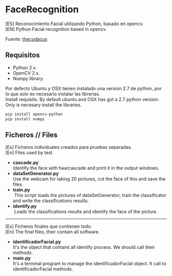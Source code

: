 # FaceRecognition
[ES] Reconocimiento Facial utilizando Python, basado en opencv.  
[EN] Python Facial recognition based in opencv.  

Fuente: [thecodacus](http://thecodacus.com/opencv-python-face-detection/#.WJi_Z7bhBE4)

## Requisitos

- Python 2.x.
- OpenCV 2.x.
- Numpy library.

Por defecto Ubuntu y OSX tienen instalado una version 2.7 de python, por lo que solo es necesario instalar las librerias.  
Install requisits. By default ubuntu and OSX has got a 2.7 python version. Only is necesary install the libraries.

```bash
pip install opencv-python
pip install numpy
```

## Ficheros // Files

[Es] Ficheros individuales creados para pruebas separadas.  
[En] Files used by test.  

- **cascade.py**  
  Identify the face with haarcascade and print it in the output windows.
- **dataSetGenerator.py**  
  Use the webcam for taking 20 pictures, cut the face of this and save the files.
- **train.py**   
  This script loads the pictures of dataSetGenerator, train the classificator and write the classifications results.
- **identify.py**   
  Loads the classifications results and identify the face of the picture.

---

[Es] Ficheros finales que contienen todo.  
[En] The final files, their contain all software.  

- **identificadorFacial.py**  
  It's the object that containt all identify process. We should call their methods.
- **main.py**  
  It's a terminal program to manage the identificadorFacial object. It call to identificadorFacial methods.


